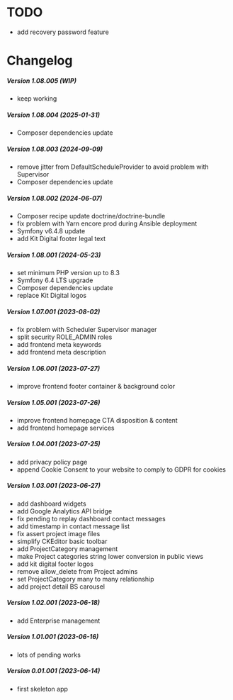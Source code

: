 TODO
====

 * add recovery password feature

Changelog
=========

##### Version 1.08.005 (WIP)
 * keep working

##### Version 1.08.004 (2025-01-31)
 * Composer dependencies update

##### Version 1.08.003 (2024-09-09)
 * remove jitter from DefaultScheduleProvider to avoid problem with Supervisor
 * Composer dependencies update

##### Version 1.08.002 (2024-06-07)
 * Composer recipe update doctrine/doctrine-bundle
 * fix problem with Yarn encore prod during Ansible deployment
 * Symfony v6.4.8 update
 * add Kit Digital footer legal text

##### Version 1.08.001 (2024-05-23)
 * set minimum PHP version up to 8.3
 * Symfony 6.4 LTS upgrade
 * Composer dependencies update
 * replace Kit Digital logos

##### Version 1.07.001 (2023-08-02)
 * fix problem with Scheduler Supervisor manager
 * split security ROLE_ADMIN roles
 * add frontend meta keywords
 * add frontend meta description

##### Version 1.06.001 (2023-07-27)
 * improve frontend footer container & background color

##### Version 1.05.001 (2023-07-26)
 * improve frontend homepage CTA disposition & content
 * add frontend homepage services

##### Version 1.04.001 (2023-07-25)
 * add privacy policy page
 * append Cookie Consent to your website to comply to GDPR for cookies 

##### Version 1.03.001 (2023-06-27)
 * add dashboard widgets
 * add Google Analytics API bridge
 * fix pending to replay dashboard contact messages
 * add timestamp in contact message list
 * fix assert project image files
 * simplify CKEditor basic toolbar
 * add ProjectCategory management
 * make Project categories string lower conversion in public views
 * add kit digital footer logos
 * remove allow_delete from Project admins
 * set ProjectCategory many to many relationship
 * add project detail BS carousel

##### Version 1.02.001 (2023-06-18)
 * add Enterprise management

##### Version 1.01.001 (2023-06-16)
 * lots of pending works

##### Version 0.01.001 (2023-06-14)
 * first skeleton app
